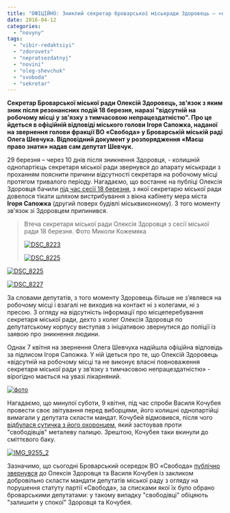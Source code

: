 ```yaml
---
title: "ОФІЦІЙНО: Зниклий секретар броварської міськради Здоровець – «непрацездатний»"
date: 2016-04-12
categories: 
  - "novyny"
tags: 
  - "vibir-redaktsiyi"
  - "zdorovets"
  - "nepratsezdatnyj"
  - "novini"
  - "oleg-shevchuk"
  - "svoboda"
  - "sekretar"
---
```


**Секретар Броварської міської ради Олексій Здоровець, зв'язок з яким зник після резонансних подій 18 березня, наразі "відсутній на робочому місці у зв'язку з тимчасовою непрацездатністю". Про це йдеться в офіційній відповіді міського голови Ігоря Сапожка, наданої на звернення голови фракції ВО «Свобода» у Броварській міській раді Олега Шевчука. Відповідний документ у розпорядження «Маєш право знати» надав сам депутат Шевчук.**

29 березня – через 10 днів після зникнення Здоровця, - колишній однопартієць секретаря міської ради звернувся до апарату міськради з проханням пояснити причини відсутності секретаря на робочому місці протягом тривалого періоду. Нагадаємо, що востаннє на публіці Олексія Здоровця бачили [під час сесії 18 березня](https://mpz.brovary.org/u-brovarskij-miskradi-masova-bijka-ta-slozoginnyj-gaz-deputaty-strybaly-z-vikon-drugogo-poverhu-foto-video/), з якої секретарю міської ради довелося тікати шляхом вистрибування з вікна кабінету мера міста **Ігоря Сапожка** (другий поверх будівлі міськвиконкому). З того моменту зв'язок зі Здоровцем припинився.

> Втеча секретаря міської ради Олексія Здоровця з сесії міської ради 18 березня. Фото Миколи Кожемяка
> 
> [![DSC_8223](https://mpz.brovary.org/wp-content/uploads/2016/04/DSC_8223.jpg)](https://mpz.brovary.org/wp-content/uploads/2016/04/DSC_8223.jpg)
> 
> [![DSC_8225](https://mpz.brovary.org/wp-content/uploads/2016/04/DSC_8225.jpg)](https://mpz.brovary.org/wp-content/uploads/2016/04/DSC_8225.jpg)

[![DSC_8225](https://mpz.brovary.org/wp-content/uploads/2016/04/DSC_8225.jpg)](https://mpz.brovary.org/wp-content/uploads/2016/04/DSC_8225.jpg)

[![DSC_8227](https://mpz.brovary.org/wp-content/uploads/2016/04/DSC_8227.jpg)](https://mpz.brovary.org/wp-content/uploads/2016/04/DSC_8227.jpg)

За словами депутатів, з того моменту Здоровець більше не з’являвся на робочому місці і взагалі не виходив на контакт ні з колегами, ні з пресою. З огляду на відсутність інформації про місцеперебування секретаря міської ради, дехто з колег Олексія Здоровця по депутатському корпусу виступав з ініціативою звернутися до поліції із заявою про зникнення людини.

Однак 7 квітня на звернення Олега Шевчука надійшла офіційна відповідь за підписом Ігоря Сапожка. У ній ідеться про те, що Олексій Здоровець «відсутній на робочому місці та не виконує власні повноваження секретаря міської ради у зв’язку з тимчасовою непрацездатністю» - вірогідно мається на увазі лікарняний.

[![фото](https://mpz.brovary.org/wp-content/uploads/2016/04/foto.jpg)](https://mpz.brovary.org/wp-content/uploads/2016/04/foto.jpg)

Нагадаємо, що минулої суботи, 9 квітня, під час спроби Василя Кочубея провести своє звітування перед виборцями, його колишні однопартійці вимагали у депутата скласти мандат. Кочубей відмовився, після чого [відбулася сутичка з його охоронцем](https://mpz.brovary.org/u-brovarah-golovu-zemelnoyi-komisiyi-vykynuly-u-smittyevyj-bak-foto/), який застоував проти "свободівців" металеву палицю. Зрештою, Кочубея таки вкинули до сміттєвого баку.

[![IMG_9255_2](https://mpz.brovary.org/wp-content/uploads/2016/04/IMG_9255_2-1.jpg)](https://mpz.brovary.org/wp-content/uploads/2016/04/IMG_9255_2-1.jpg)

Зазначимо, що сьогодні Броварський осередок ВО «Свобода» [публічно звернувся](https://mpz.brovary.org/svoboda-zalyshyt-v-spokoyi-zdorovtsya-ta-kochubeya-u-razi-negajnogo-skladannya-mandativ/) до Олексія Здоровця та Василя Кочубея із закликом добровільно скласти мандати депутатів міської раду з огляду на порушення статуту партії «Свобода», за списками якої їх було обрано броварськими депутатами: у такому випадку "свободівці" обіцяють "залишити у спокої" Здоровця та Кочубея.
